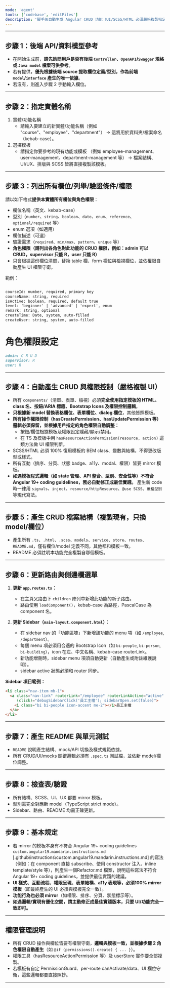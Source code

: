 ```yaml
---
mode: 'agent'
tools: ['codebase', 'editFiles']
description: '腳手架自動生成 Angular CRUD 功能（UI/SCSS/HTML 必須嚴格複製指定模板，只更換表單/表格欄位）'
---
```


---

## 步驟 1：後端 API/資料模型參考

- 在開始生成前，**請先詢問用戶是否有後端 `Controller`、`OpenAPI`/`Swagger` 規格或 `Java model` 檔案可供參考**。
- 若有提供，**優先根據後端 source 提取欄位定義/型別，作為前端 `model`/`interface` 產生的唯一依據**。
- 若沒有，則進入步驟 2 手動輸入欄位。

---

## 步驟 2：指定實體名稱
1. 實體/功能名稱  
    - 請輸入要建立的新實體/功能名稱（例如 "course"、"employee"、"department"）
        → 這將用於資料夾/檔案命名（kebab-case）。
2. 選擇模板  
    - 請指定你要參考的現有功能或模板
      （例如 employee-management、user-management、department-management 等）
        → 檔案結構、UI/UX、排版與 SCSS 皆將直接複製該模板。

---
## 步驟 3：列出所有欄位/列舉/驗證條件/權限

請以如下格式**提供本實體所有欄位與角色權限**：

- 欄位名稱（英文、kebab-case）
- 型別（`number`、`string`、`boolean`、`date`、`enum`、`reference`、`optional/required` 等）
- enum 選項（如適用）
- 欄位描述（可選）
- 驗證需求（`required`、`min/max`、`pattern`、`unique` 等）
- **角色權限（請列出各角色對此功能的 CRUD 權限，例如：admin 可以 CRUD，supervisor 只能 R，user 只能 R）**
- 只會根據這份欄位清單，替換 table 欄、form 欄位與檢視欄位，並依權限自動產生 UI 權限守衛。

範例：
```markdown

courseId: number, required, primary key
courseName: string, required
isActive: boolean, required, default true
level: 'beginner' | 'advanced' | 'expert', enum
remark: string, optional
createTime: Date, system, auto-filled
createUser: string, system, auto-filled

```

# 角色權限設定

```markdown
admin: C R U D
supervisor: R
user: R

```

---

## 步驟 4：自動產生 CRUD 與權限控制（嚴格複製 UI）

- 所有 `components/`（清單、表單、檢視）必須**完全使用指定模板的 HTML、class 名、按鈕/ARIA 標籤、Bootstrap Icons 及權限控制邏輯**。
- **只根據新 model 替換表格欄位、表單欄位、dialog 欄位**，其他皆照模板。
- **所有操作權限控制（hasCreatePermission、hasUpdatePermission 等）邏輯必須保留，並根據用戶指定的角色權限自動調整：**
    - 按鈕/欄位根據模板及權限設定隱藏/顯示/禁用。
    - 在 TS 及模板中用 `hasResourceActionPermission(resource, action)` 這類方法做 UI 權限判斷。
- SCSS/HTML 必須 100% 復用模板的 BEM class、變數與結構，不得更改版型或樣式。
- 所有互動（排序、分頁、狀態 badge、a11y、modal、權限）皆要 mirror 模板。
- **如遇模板程式邏輯（如 state 管理、API 整合、型別、安全性等）不符合 Angular 19+ coding guidelines，務必自動修正成最佳實踐。** 產生新 code 時一律用 `signals`、`inject`、`resource/httpResource`、`@use SCSS`、`嚴格型別` 等現代寫法。

---

## 步驟 5：產生 CRUD 檔案結構（複製現有，只換 model/欄位）

- 產生所有 `.ts`、`.html`、`.scss`、`models`、`service`、`store`、`routes`、`README.md`，僅有欄位/model 定義不同，其他都和模板一致。
- README 必須註明本功能完全複製自哪個模板。

---

## 步驟 6：更新路由與側邊欄選單

1. **更新 `app.routes.ts`：**
    - 在主頁父路由下 `children` 陣列中新增此功能的新子路由。
    - 路由使用 `loadComponent()`，kebab-case 為路徑，PascalCase 為 component 名。

2. **更新 Sidebar（`main-layout.component.html`）：**
    - 在 sidebar nav 的「功能區塊」下新增該功能的 menu 項（如 `/employee`, `/department`）。
    - 每個 menu 項必須用合適的 Bootstrap Icon（如 `bi-people`, `bi-person`, `bi-building`），icon 在左、中文名稱、kebab-case routerLink。
    - 新功能增刪時，sidebar menu 項須自動更新（自動產生或附註維護說明）。
    - sidebar active 狀態必須和 router 同步。

**Sidebar 項目範例：**
```html
<li class="nav-item mb-1">
  <a class="nav-link" routerLink="/employee" routerLinkActive="active"
     (click)="debugSidebarClick('員工主檔'); sidebarOpen.set(false)">
    <i class="bi bi-people icon-accent me-2"></i>員工主檔
  </a>
</li>
```

---

## 步驟 7：產生 README 與單元測試

* `README` 說明產生結構、mock/API 切換及樣式規範依據。
* 所有 CRUD/UI/mocks 關鍵邏輯必須有 `.spec.ts` 測試檔，並依新 model/欄位調整。

---

## 步驟 8：檢查表/驗證

* 所有結構、SCSS、UI、UX 都要 mirror 模板。
* 型別需完全對應新 model（TypeScript strict mode）。
* Sidebar、路由、README 均需正確更新。

---

## 步驟 9：基本規定
- 若 mirror 的模板本身有不符合 Angular 19+ coding guidelines  `custom.angular19.mandarin.instructions.md` [.github\instructions\custom.angular19.mandarin.instructions.md] 的寫法（例如：在 component 直接 subscribe、使用 constructor 注入、inline template/style 等），則產生一個Refactor.md 檔案，說明這些寫法不符合 Angular 19+ coding guidelines，並提供最佳實踐的建議。
- **UI 樣式、互動流程、權限呈現、表單結構、a11y 表現等，必須100% mirror 模板**（即最終產生的 UI 必須與模板完全一致）。
- **功能行為也必須 mirror**（如權限、排序、分頁、狀態標示等）。
- **如遇邏輯/實現有優化空間，請主動修正成最佳實踐版本，只要 UI/功能完全一致即可。**

---

## 權限管理說明

* 所有 CRUD 操作與欄位皆要有權限守衛，**邏輯與模板一致，並根據步驟 2 角色權限自動產生**（如 `@if (permissions().create) { ... }`）。
* 權限工具（hasResourceActionPermission 等）及 userStore 實作要全部複製。
* 若模板有自定 PermissionGuard、per-route canActivate/data、UI 欄位守衛，這些邏輯都要直接照抄。

---